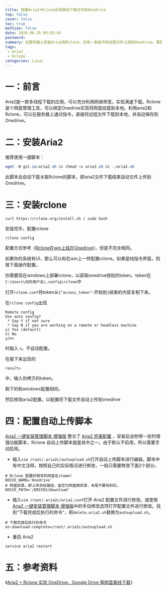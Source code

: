 ```yaml
---
title: 部署Aria2+Rclone实现离线下载文件到Onedrive
top: false
cover: false
toc: true
mathjax: false
date: 2020-06-25 09:55:43
password:
summary: 在服务器上安装Aria2和Rclone，实现一条指令将远程文件上床到Onedrive。需要配合Ui界面使用。
tags:
 - Aria2
 - Rclone
categories: Linux
---
```




# 一：前言

Aria2是一款多线程下载的应用，可以充分利用网络带宽，实现满速下载。Rclone是个网盘管理工具，可以绑定Onedrive实现将网盘挂载到本地。利用aria2和Rclone，可以在服务器上通过指令，直接将远程文件下载到本地，并自动保存到Onedrive。

# 二：安装Aria2

推荐使用一键脚本：

```powershell
wget -N git.io/aria2.sh && chmod +x aria2.sh && ./aria2.sh
```

此脚本会自动下载关联Rclone的脚本，即aria2文件下载结束自动文件上传到Onedrive。

# 三：安装rclone

```shell
curl https://rclone.org/install.sh | sudo bash
```

安装完毕，配置rclone

```shell
rclone config
```

配置方式参考《[Rclone在win上挂在Onedrive](https://sci.ci/2020/06/22/rclone-zai-win-shang-gua-zai-onedrive/)》，但是不完全相同。

如果你的系统有UI，那么可以和在win上一样配置rclone。如果是纯指令界面，则按下面操作配置。

你需要现在windows上部署rclone，以获取onedrive授权的token。token在`C:\Users\你的用户名\.config\rclone`中

打开`rclone.conf`将token从`{"access_token":`开始到`}`结束的内容复制下来。

在`rclone config`出现

```shell
Remote config                                                
Use auto config? 
 * Say Y if not sure 
 * Say N if you are working on a remote or headless machine
y) Yes (default) 
n) No                                                        
y/n>
```

时输入 `n`，不自动配置。

在接下来出现的

```
result>
```

中，输入你拷贝的token。

剩下的和windows配置相同。

然后修改aria2配置，以配置将下载文件自动上传到onedrive

# 四：配置自动上传脚本

[Aria2 一键安装管理脚本 增强版](https://p3terx.com/go/aHR0cHM6Ly9naXRodWIuY29tL1AzVEVSWC9hcmlhMi5zaA==) 整合了 [Aria2 完美配置](https://p3terx.com/go/aHR0cHM6Ly9naXRodWIuY29tL1AzVEVSWC9hcmlhMl9wZXJmZWN0X2NvbmZpZw==) ，安装后会附带一些列增强功能脚本，Rclone 自动上传脚本就是其中之一。由于默认不启用，所以需要手动启用。

- 输入`vim /root/.aria2c/autoupload.sh`打开自动上传脚本进行编辑，脚本中有中文注释，按照自己的实际情况进行修改，一般只需要修改下面2个部分。

```none
# Rclone 配置时填写的网盘名(name)
DRIVE_NAME='Onedrive'
# 网盘目录。即上传目标路径，留空为网盘根目录，末尾不要有斜杠。
DRIVE_PATH='/DRIVEX/Download'
```

- 输入`vim /root/.aria2c/aria2.conf`打开 Aria2 配置文件进行修改。或使用[Aria2 一键安装管理脚本 增强版](https://p3terx.com/go/aHR0cHM6Ly9naXRodWIuY29tL1AzVEVSWC9hcmlhMi5zaA==)中的手动修改选项打开配置文件进行修改。找到“下载完成后执行的命令”，把`delete.aria2.sh`替换为`autoupload.sh`。

```none
# 下载完成后执行的命令
on-download-complete=/root/.aria2c/autoupload.sh
```

- 重启 Aria2

```none
service aria2 restart
```

# 五：参考资料

《[Aria2 + Rclone 实现 OneDrive、Google Drive 等网盘离线下载](https://p3terx.com/archives/offline-download-of-onedrive-gdrive.html)》